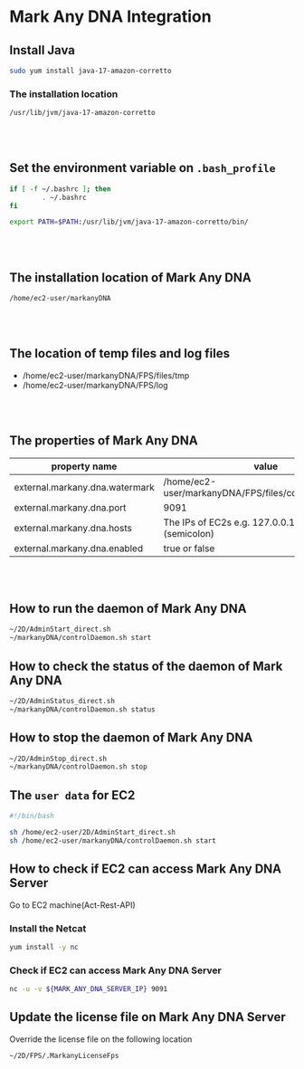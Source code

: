 # Mark Any DNA Integration

## Install Java

```bash
sudo yum install java-17-amazon-corretto
```

### The installation location

```bash
/usr/lib/jvm/java-17-amazon-corretto
```

<br />
<br />

## Set the environment variable on `.bash_profile`

```bash 
if [ -f ~/.bashrc ]; then
        . ~/.bashrc
fi

export PATH=$PATH:/usr/lib/jvm/java-17-amazon-corretto/bin/
```

<br />
<br />

## The installation location of Mark Any DNA

```bash
/home/ec2-user/markanyDNA
```

<br />
<br />

## The location of temp files and log files

- /home/ec2-user/markanyDNA/FPS/files/tmp
- /home/ec2-user/markanyDNA/FPS/log

<br />
<br />

## The properties of Mark Any DNA

| property name                  | value                                                    |
|--------------------------------|----------------------------------------------------------|
| external.markany.dna.watermark | /home/ec2-user/markanyDNA/FPS/files/copy_detector.bmp    |
| external.markany.dna.port      | 9091                                                     |
| external.markany.dna.hosts     | The IPs of EC2s e.g. 127.0.0.1;33.200.15.254 (semicolon) |
| external.markany.dna.enabled   | true or false                                            |

<br />
<br />

## How to run the daemon of Mark Any DNA

```bash
~/2D/AdminStart_direct.sh
~/markanyDNA/controlDaemon.sh start
```

## How to check the status of the daemon of Mark Any DNA

```bash
~/2D/AdminStatus_direct.sh
~/markanyDNA/controlDaemon.sh status
```

## How to stop the daemon of Mark Any DNA

```bash
~/2D/AdminStop_direct.sh
~/markanyDNA/controlDaemon.sh stop
```

## The `user data` for EC2

```bash
#!/bin/bash

sh /home/ec2-user/2D/AdminStart_direct.sh
sh /home/ec2-user/markanyDNA/controlDaemon.sh start
```

## How to check if EC2 can access Mark Any DNA Server

Go to EC2 machine(Act-Rest-API)

### Install the Netcat

```bash
yum install -y nc
```

### Check if EC2 can access Mark Any DNA Server

```bash
nc -u -v ${MARK_ANY_DNA_SERVER_IP} 9091
```

## Update the license file on Mark Any DNA Server

Override the license file on the following location

```bash
~/2D/FPS/.MarkanyLicenseFps
```
